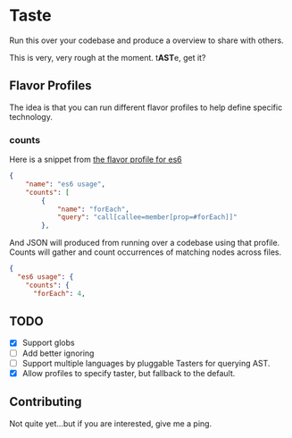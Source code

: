 # Taste
Run this over your codebase and produce a overview to share with others.

This is very, very rough at the moment.  t**AST**e, get it?

## Flavor Profiles
The idea is that you can run different flavor profiles to help define specific technology.

### counts
Here is a snippet from [the flavor profile for es6](flavor_profiles/javascript/es6.json)

```json
{
    "name": "es6 usage",
    "counts": [
        {
            "name": "forEach",
            "query": "call[callee=member[prop=#forEach]]"
        },
```

And JSON will produced from running over a codebase using that profile.  Counts will gather and count occurrences of matching nodes across files.

```json
{
  "es6 usage": {
    "counts": {
      "forEach": 4,
```

## TODO
- [x] Support globs
- [ ] Add better ignoring
- [ ] Support multiple languages by pluggable Tasters for querying AST.
- [x] Allow profiles to specify taster, but fallback to the default.

## Contributing
Not quite yet...but if you are interested, give me a ping.